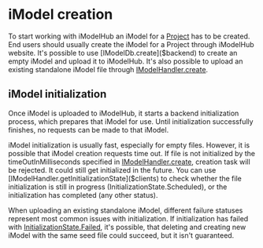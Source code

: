 # iModel creation

To start working with iModelHub an iModel for a [Project]($clients) has to be created. End users should usually create the iModel for a Project through iModelHub website. It's possible to use [IModelDb.create]($backend) to create an empty iModel and upload it to iModelHub. It's also possible to upload an existing standalone iModel file through [IModelHandler.create]($clients).

## iModel initialization

Once iModel is uploaded to iModelHub, it starts a backend initialization process, which prepares that iModel for use. Until initialization successfully finishes, no requests can be made to that iModel.

iModel initialization is usually fast, especially for empty files. However, it is possible that iModel creation requests time out. If file is not initialized by the timeOutInMilliseconds specified in [IModelHandler.create]($clients), creation task will be rejected. It could still get initialized in the future. You can use [IModelHandler.getInitializationState]($clients) to check whether the file initialization is still in progress (InitializationState.Scheduled), or the initialization has completed (any other status).

When uploading an existing standalone iModel, different failure statuses represent most common issues with initialization. If initialization has failed with [InitializationState.Failed]($clients), it's possible, that deleting and creating new iModel with the same seed file could succeed, but it isn't guaranteed.
